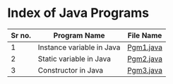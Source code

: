 # Index of Java Programs

|Sr no.|Program Name|File Name|
|---|---|---|
|1|Instance variable in Java|[Pgm1.java](Pgm1.java)|
|2|Static variable in Java|[Pgm2.java](Pgm2.java)|
|3|Constructor in Java|[Pgm3.java](Pgm3.java)|